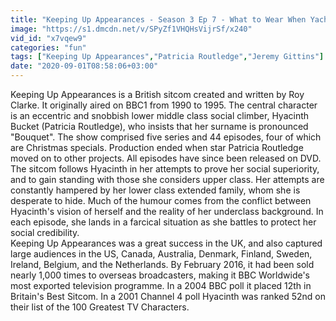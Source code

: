 ```yaml
---
title: "Keeping Up Appearances - Season 3 Ep 7 - What to Wear When Yachting - 1992"
image: "https://s1.dmcdn.net/v/SPyZf1VHQHsVijrSf/x240"
vid_id: "x7vqew9"
categories: "fun"
tags: ["Keeping Up Appearances","Patricia Routledge","Jeremy Gittins"]
date: "2020-09-01T08:58:06+03:00"
---
```

Keeping Up Appearances is a British sitcom created and written by Roy Clarke. It originally aired on BBC1 from 1990 to 1995. The central character is an eccentric and snobbish lower middle class social climber, Hyacinth Bucket (Patricia Routledge), who insists that her surname is pronounced &quot;Bouquet&quot;. The show comprised five series and 44 episodes, four of which are Christmas specials. Production ended when star Patricia Routledge moved on to other projects. All episodes have since been released on DVD.  <br>The sitcom follows Hyacinth in her attempts to prove her social superiority, and to gain standing with those she considers upper class. Her attempts are constantly hampered by her lower class extended family, whom she is desperate to hide. Much of the humour comes from the conflict between Hyacinth's vision of herself and the reality of her underclass background. In each episode, she lands in a farcical situation as she battles to protect her social credibility.  <br>Keeping Up Appearances was a great success in the UK, and also captured large audiences in the US, Canada, Australia, Denmark, Finland, Sweden, Ireland, Belgium, and the Netherlands. By February 2016, it had been sold nearly 1,000 times to overseas broadcasters, making it BBC Worldwide's most exported television programme. In a 2004 BBC poll it placed 12th in Britain's Best Sitcom. In a 2001 Channel 4 poll Hyacinth was ranked 52nd on their list of the 100 Greatest TV Characters.
